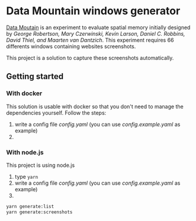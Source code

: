 # Data Mountain windows generator

[Data Moutain](https://www.microsoft.com/en-us/research/wp-content/uploads/1998/01/p153-robertson.pdf) is an experiment to evaluate spatial memory initially designed by _George Robertson, Mary Czerwinski, Kevin Larson, Daniel C. Robbins, David Thiel, and Maarten van Dantzich_. This experiment requires 66 differents windows containing websites screenshots.

This project is a solution to capture these screenshots automatically.

## Getting started

### With docker

This solution is usable with docker so that you don't need to manage the dependencies yourself. Follow the steps:

1. write a config file _config.yaml_ (you can use _config.example.yaml_ as example)
2.

### With node.js

This project is using node.js

1. type `yarn`
1. write a config file _config.yaml_ (you can use _config.example.yaml_ as example)
1.

```bash
yarn generate:list
yarn generate:screenshots
```
